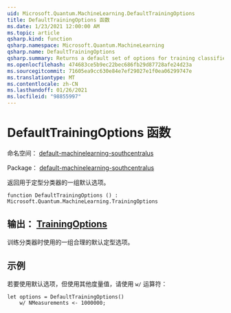 ```yaml
---
uid: Microsoft.Quantum.MachineLearning.DefaultTrainingOptions
title: DefaultTrainingOptions 函数
ms.date: 1/23/2021 12:00:00 AM
ms.topic: article
qsharp.kind: function
qsharp.namespace: Microsoft.Quantum.MachineLearning
qsharp.name: DefaultTrainingOptions
qsharp.summary: Returns a default set of options for training classifiers.
ms.openlocfilehash: 474683ce5b9ec22bec686fb29d87728afe24d23a
ms.sourcegitcommit: 71605ea9cc630e84e7ef29027e1f0ea06299747e
ms.translationtype: MT
ms.contentlocale: zh-CN
ms.lasthandoff: 01/26/2021
ms.locfileid: "98855997"
---
```

# <a name="defaulttrainingoptions-function"></a>DefaultTrainingOptions 函数

命名空间： [default-machinelearning-southcentralus](xref:Microsoft.Quantum.MachineLearning)

Package： [default-machinelearning-southcentralus](https://nuget.org/packages/Microsoft.Quantum.MachineLearning)


返回用于定型分类器的一组默认选项。

```qsharp
function DefaultTrainingOptions () : Microsoft.Quantum.MachineLearning.TrainingOptions
```


## <a name="output--trainingoptions"></a>输出： [TrainingOptions](xref:Microsoft.Quantum.MachineLearning.TrainingOptions)

训练分类器时使用的一组合理的默认定型选项。

## <a name="example"></a>示例

若要使用默认选项，但使用其他度量值，请使用 `w/` 运算符：

```qsharp
let options = DefaultTrainingOptions()
    w/ NMeasurements <- 1000000;
```